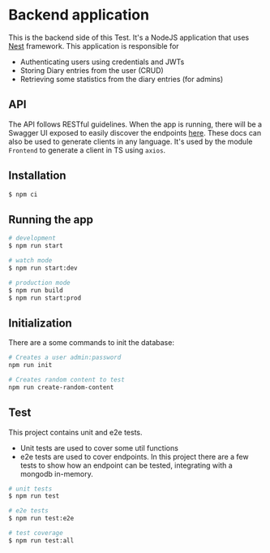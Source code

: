 # Backend application

This is the backend side of this Test. It's a NodeJS application that uses [Nest](https://github.com/nestjs/nest) framework.
This application is responsible for

* Authenticating users using credentials and JWTs
* Storing Diary entries from the user (CRUD)
* Retrieving some statistics from the diary entries (for admins)


## API

The API follows RESTful guidelines. When the app is running, there will be a Swagger UI exposed to easily discover the endpoints [here](http://localhost:3020/docs). These docs can also be used to generate clients in any language. It's used by the module `Frontend` to generate a client in TS using `axios`.

## Installation

```bash
$ npm ci
```

## Running the app

```bash
# development
$ npm run start

# watch mode
$ npm run start:dev

# production mode
$ npm run build
$ npm run start:prod
```

## Initialization

There are a some commands to init the database:
```bash
# Creates a user admin:password
npm run init

# Creates random content to test
npm run create-random-content
```

## Test

This project contains unit and e2e tests.
* Unit tests are used to cover some util functions
* e2e tests are used to cover endpoints. In this project there are a few tests to show how an endpoint can be tested, integrating with a mongodb in-memory.

```bash
# unit tests
$ npm run test

# e2e tests
$ npm run test:e2e

# test coverage
$ npm run test:all
```
